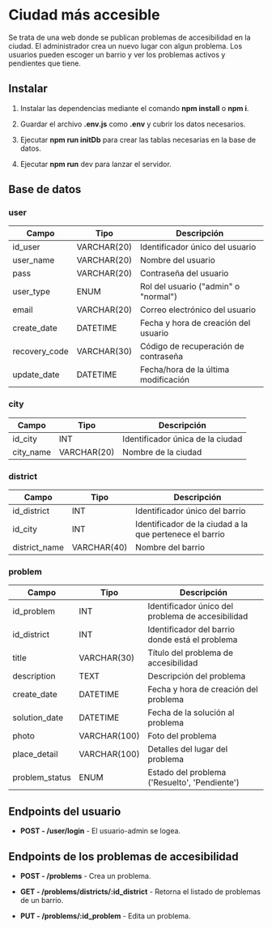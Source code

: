 # Ciudad más accesible

Se trata de una web donde se publican problemas de accesibilidad en la ciudad.
El administrador crea un nuevo lugar con algun problema. Los usuarios pueden escoger un barrio y ver los problemas activos y pendientes que tiene. 

## Instalar

1. Instalar las dependencias mediante el comando __npm install__ o __npm i__.


2. Guardar el archivo __.env.js__ como __.env__ y cubrir los datos necesarios.


3. Ejecutar __npm run initDb__ para crear las tablas necesarias en la base de datos.


4. Ejecutar __npm run__ dev para lanzar el servidor.

## Base de datos

### user

|   Campo              |   Tipo       |  Descripción                          |
|----------------------|--------------|---------------------------------------|
| id_user                 | VARCHAR(20)  | Identificador único del usuario       |
| user_name              | VARCHAR(20)  | Nombre del usuario                    |
| pass           | VARCHAR(20)  | Contraseña del usuario                |
| user_type         | ENUM         | Rol del usuario ("admin" o "normal")  |
| email  | VARCHAR(20)  | Correo electrónico del usuario        |
| create_date       | DATETIME     | Fecha y hora de creación del usuario  |
| recovery_code     | VARCHAR(30)  | Código de recuperación de contraseña  |
| update_date   | DATETIME     | Fecha/hora de la última modificación  |

### city

|   Campo              |   Tipo       |  Descripción                          |
|----------------------|--------------|---------------------------------------|
|  id_city             | INT          | Identificador única de la ciudad      |
| city_name| VARCHAR(20) | Nombre de la ciudad |


### district

|   Campo              |   Tipo       |  Descripción                          |
|----------------------|--------------|---------------------------------------|
| id_district | INT | Identificador único del barrio |
| id_city | INT | Identificador de la ciudad a la que pertenece el barrio |
| district_name | VARCHAR(40) | Nombre del barrio |

### problem

|   Campo              |   Tipo       |  Descripción                          |
|----------------------|--------------|---------------------------------------|
| id_problem | INT | Identificador único del problema de accesibilidad|
| id_district | INT | Identificador del barrio donde está el problema |
| title | VARCHAR(30) | Título del problema de accesibilidad |
| description | TEXT | Descripción del problema |
| create_date | DATETIME | Fecha y hora de creación del problema |
| solution_date | DATETIME | Fecha de la solución al problema |
| photo | VARCHAR(100) | Foto del problema |
| place_detail | VARCHAR(100) | Detalles del lugar del problema |
| problem_status |  ENUM  | Estado del problema ('Resuelto', 'Pendiente') |


## Endpoints del usuario

* __POST - /user/login__ - El usuario-admin se logea.

## Endpoints de los problemas de accesibilidad

* __POST - /problems__ - Crea un problema.


* __GET - /problems/districts/:id_district__ - Retorna el listado de problemas de un barrio.


* __PUT - /problems/:id_problem__ - Edita un problema.





